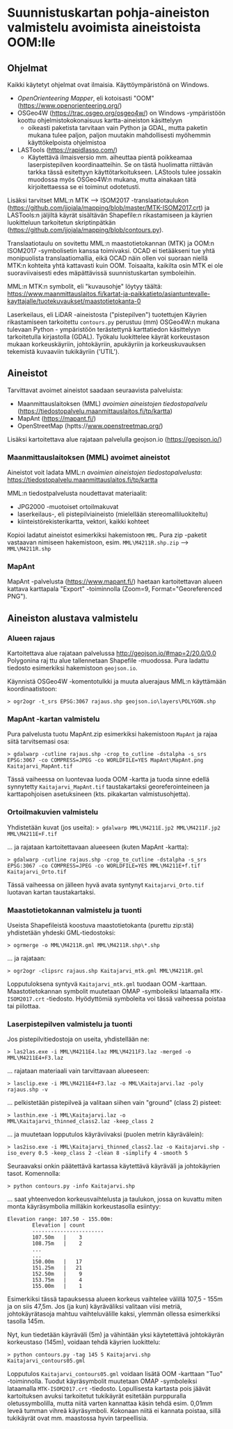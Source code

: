 # Suunnistuskartan pohja-aineiston valmistelu avoimista aineistoista OOM:lle

## Ohjelmat

Kaikki käytetyt ohjelmat ovat ilmaisia. Käyttöympäristönä on Windows.

* _OpenOrienteering Mapper_, eli kotoisasti "OOM" (https://www.openorienteering.org/)
* OSGeo4W (https://trac.osgeo.org/osgeo4w/) on Windows -ympäristöön koottu ohjelmistokokonaisuus kartta-aineiston käsittelyyn
  * oikeasti paketista tarvitaan vain Python ja GDAL, mutta paketin mukana tulee paljon, paljon muutakin mahdollisesti myöhemmin
    käyttökelpoista ohjelmistoa
* LASTools (https://rapidlasso.com/)
  * Käytettävä ilmaisversio mm. aiheuttaa pientä poikkeamaa laserpistepilven koordinaatteihin. Se on tästä huolimatta 
  riittävän tarkka tässä esitettyyn käyttötarkoitukseen. LAStools tulee jossakin muodossa myös OSGeo4W:n mukana, mutta
  ainakaan tätä kirjoitettaessa se ei toiminut odotetusti.
  
Lisäksi tarvitset MML:n MTK --> ISOM2017 -translaatiotaulukon (https://github.com/jjojala/mapping/blob/master/MTK-ISOM2017.crt) ja
LASTools:n jäljiltä käyrät sisältävän Shapefile:n rikastamiseen ja käyrien luokitteluun tarkoitetun skriptinpätkän
(https://github.com/jjojala/mapping/blob/contours.py).

Translaatiotaulu on sovitettu MML:n maastotietokannan (MTK) ja OOM:n ISOM2017 -symbolisetin kanssa toimivaksi. OCAD ei
tietääkseni tue yhtä monipuolista translaatiomallia, eikä OCAD näin ollen voi suoraan niellä MTK:n kohteita yhtä kattavasti
kuin OOM. Toisaalta, kaikilta osin MTK ei ole suoraviivaisesti edes mäpättävissä suunnistuskartan symboleihin.

MML:n MTK:n symbolit, eli "kuvausohje" löytyy täältä:
https://www.maanmittauslaitos.fi/kartat-ja-paikkatieto/asiantuntevalle-kayttajalle/tuotekuvaukset/maastotietokanta-0

Laserkeilaus, eli LiDAR -aineistosta ("pistepilven") tuotettujen Käyrien rikastamiseen tarkoitettu `contours.py` perustuu (mm)
OSGeo4W:n mukana tulevaan Python - ympäristöön terästettynä karttatiedon käsittelyyn tarkoitetulla kirjastolla (GDAL). Työkalu
luokittelee käyrät korkeustason mukaan korkeuskäyriin, johtokäyriin, apukäyriin ja korkeuskuvauksen tekemistä kuvaaviin
tukikäyriin ('UTIL').

## Aineistot

Tarvittavat avoimet aineistot saadaan seuraavista palveluista:
* Maanmittauslaitoksen (MML) _avoimien aineistojen tiedostopalvelu_ (https://tiedostopalvelu.maanmittauslaitos.fi/tp/kartta)
* MapAnt (https://mapant.fi/)
* OpenStreetMap (hptts://www.openstreetmap.org/)

Lisäksi kartoitettava alue rajataan palvelulla geojson.io (https://geojson.io/)

### Maanmittauslaitoksen (MML) avoimet aineistot

Aineistot voit ladata MML:n _avoimien aineistojen tiedostopalvelusta_:
  https://tiedostopalvelu.maanmittauslaitos.fi/tp/kartta

MML:n tiedostpalvelusta noudettavat materiaalit:
* JPG2000 -muotoiset ortoilmakuvat
* laserkeilaus-, eli pistepilviaineisto (mielellään stereomalliluokiteltu)
* kiinteistörekisterikartta, vektori, kaikki kohteet

Kopioi ladatut aineistot esimerkiksi hakemistoon `MML`. Pura zip -paketit vastaavan nimiseen hakemistoon,
esim. `MML\M4211R.shp.zip` --> `MML\M4211R.shp`

### MapAnt

MapAnt -palvelusta (https://www.mapant.fi/) haetaan kartoitettavan alueen kattava karttapala
"Export" -toiminnolla (Zoom=9, Format="Georeferenced PNG"). 

## Aineiston alustava valmistelu

### Alueen rajaus

Kartoitettava alue rajataan palvelussa http://geojson.io/#map=2/20.0/0.0 Polygonina raj ttu alue tallennetaan Shapefile -muodossa.
Pura ladattu tiedosto esimerkiksi hakemistoon `geojson.io`.

Käynnistä OSGeo4W -komentotulkki ja muuta aluerajaus MML:n käyttämään koordinaatistoon:

`> ogr2ogr -t_srs EPSG:3067 rajaus.shp geojson.io\layers\POLYGON.shp`

### MapAnt -kartan valmistelu

Pura palvelusta tuotu MapAnt.zip esimerkiksi hakemistoon `MapAnt` ja rajaa siitä tarvitsemasi osa:

`> gdalwarp -cutline rajaus.shp -crop_to_cutline -dstalpha -s_srs EPSG:3067 -co COMPRESS=JPEG -co WORLDFILE=YES MapAnt\MapAnt.png Kaitajarvi_MapAnt.tif`

Tässä vaiheessa on luontevaa luoda OOM -kartta ja tuoda sinne edellä synnytetty `Kaitajarvi_MapAnt.tif` taustakartaksi
georeferointeineen ja karttapohjoisen asetuksineen (kts. pikakartan valmistusohjetta).

### Ortoilmakuvien valmistelu

Yhdistetään kuvat (jos useita):
`> gdalwarp MML\M4211E.jp2 MML\M4211F.jp2 MML\M4211E+F.tif`

... ja rajataan kartoitettavaan alueeseen (kuten MapAnt -kartta):

`> gdalwarp -cutline rajaus.shp -crop_to_cutline -dstalpha -s_srs EPSG:3067 -co COMPRESS=JPEG -co WORLDFILE=YES MML\M4211E+f.tif Kaitajarvi_Orto.tif`

Tässä vaiheessa on jälleen hyvä avata syntynyt `Kaitajarvi_Orto.tif` luotavan kartan taustakartaksi.

### Maastotietokannan valmistelu ja tuonti

Useista Shapefileistä koostuva maastotietokanta (purettu zip:stä) yhdistetään yhdeski GML-tiedostoksi:

`> ogrmerge -o MML\M4211R.gml MML\M4211R.shp\*.shp`

... ja rajataan:

`> ogr2ogr -clipsrc rajaus.shp Kaitajarvi_mtk.gml MML\M4211R.gml`

Lopputuloksena syntyvä `Kaitajarvi_mtk.gml` tuodaan OOM -karttaan. Maastotietokannan symbolit muutetaan OMAP -symboleiksi
lataamalla `MTK-ISOM2017.crt` -tiedosto. Hyödyttömiä symboleita voi tässä vaiheessa poistaa tai piilottaa.

### Laserpistepilven valmistelu ja tuonti

Jos pistepilvitiedostoja on useita, yhdistellään ne:

`> las2las.exe -i MML\M4211E4.laz MML\M4211F3.laz -merged -o MML\M4211E4+F3.laz`

... rajataan materiaali vain tarvittavaan alueeseen:

`> lasclip.exe -i MML\M4211E4+F3.laz -o MML\Kaitajarvi.laz -poly rajaus.shp -v`

... pelkistetään pistepilveä ja valitaan siihen vain "ground" (class 2) pisteet:

`> lasthin.exe -i MML\Kaitajarvi.laz -o MML\Kaitajarvi_thinned_class2.laz -keep_class 2`

... ja muutetaan lopputulos käyräviivaksi (puolen metrin käyrävälein):

`> las2iso.exe -i MML\Kaitajarvi_thinned_class2.laz -o Kaitajarvi.shp -iso_every 0.5 -keep_class 2 -clean 8 -simplify 4 -smooth 5`

Seuraavaksi onkin päätettävä kartassa käytettävä käyräväli ja johtokäyrien tasot. Komennolla:

`> python contours.py -info Kaitajarvi.shp`

... saat yhteenvedon korkeusvaihtelusta ja taulukon, jossa on kuvattu miten monta käyräsymbolia milläkin korkeustasolla esiintyy:

```
Elevation range: 107.50 - 155.00m:
        Elevation | count
        -----------------------
        107.50m   |    3
        108.75m   |    2
        ...
        ...
        150.00m   |   17
        151.25m   |   21
        152.50m   |    9
        153.75m   |    4
        155.00m   |    1
```
Esimerkiksi tässä tapauksessa alueen korkeus vaihtelee välillä 107,5 - 155m ja on siis 47,5m. Jos (ja kun) käyräväliksi
valitaan viisi metriä, johtokäyrätasoja mahtuu vaihteluvälille kaksi, ylemmän ollessa esimerkiksi tasolla 145m.

Nyt, kun tiedetään käyräväli (5m) ja vähintään yksi käytetettävä johtokäyrän korkeustaso (145m), voidaan tehdä käyrien luokittelu:

`> python contours.py -tag 145 5 Kaitajarvi.shp Kaitajarvi_contours05.gml`

Lopputulos `Kaitajarvi_contours05.gml` voidaan lisätä OOM -karttaan "Tuo" -toiminnolla. Tuodut käyräsymbolit muutetaan
OMAP -symboleiksi lataamalla `MTK-ISOM2017.crt` -tiedosto. Lopullisesta kartasta pois jäävät kartoituksen avuksi tarkoitetut
tukikäyrät esitetään purppuralla oletussymbolilla, mutta niitä varten kannattaa käsin tehdä esim. 0,01mm leveä tumman vihreä
käyräsymboli. Kokonaan niitä ei kannata poistaa, sillä tukikäyrät ovat mm. maastossa hyvin tarpeellisia.



